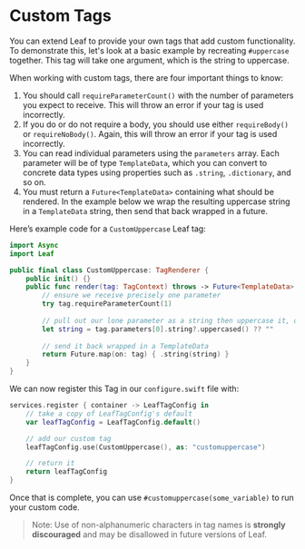 # Custom Tags

You can extend Leaf to provide your own tags that add custom functionality. To demonstrate this, let's look at a basic example by recreating `#uppercase` together. This tag will take one argument, which is the string to uppercase.

When working with custom tags, there are four important things to know:

1. You should call `requireParameterCount()` with the number of parameters you expect to receive. This will throw an error if your tag is used incorrectly.
2. If you do or do not require a body, you should use either `requireBody()` or `requireNoBody()`. Again, this will throw an error if your tag is used incorrectly.
3. You can read individual parameters using the `parameters` array. Each parameter will be of type `TemplateData`, which you can convert to concrete data types using properties such as `.string`, `.dictionary`, and so on.
4. You must return a `Future<TemplateData>` containing what should be rendered. In the example below we wrap the resulting uppercase string in a `TemplateData` string, then send that back wrapped in a future.

Here’s example code for a `CustomUppercase` Leaf tag:

```swift
import Async
import Leaf

public final class CustomUppercase: TagRenderer {
    public init() {}
    public func render(tag: TagContext) throws -> Future<TemplateData> {
        // ensure we receive precisely one parameter
        try tag.requireParameterCount(1)
        
        // pull out our lone parameter as a string then uppercase it, or use an empty string
        let string = tag.parameters[0].string?.uppercased() ?? ""
        
        // send it back wrapped in a TemplateData
        return Future.map(on: tag) { .string(string) }
    }
}
```

We can now register this Tag in our `configure.swift` file with:

```swift
services.register { container -> LeafTagConfig in
    // take a copy of LeafTagConfig's default
    var leafTagConfig = LeafTagConfig.default()

    // add our custom tag
    leafTagConfig.use(CustomUppercase(), as: "customuppercase")

    // return it
    return leafTagConfig
}
```

Once that is complete, you can use `#customuppercase(some_variable)` to run your custom code.

> Note: Use of non-alphanumeric characters in tag names is **strongly discouraged** and may be disallowed in future versions of Leaf.
